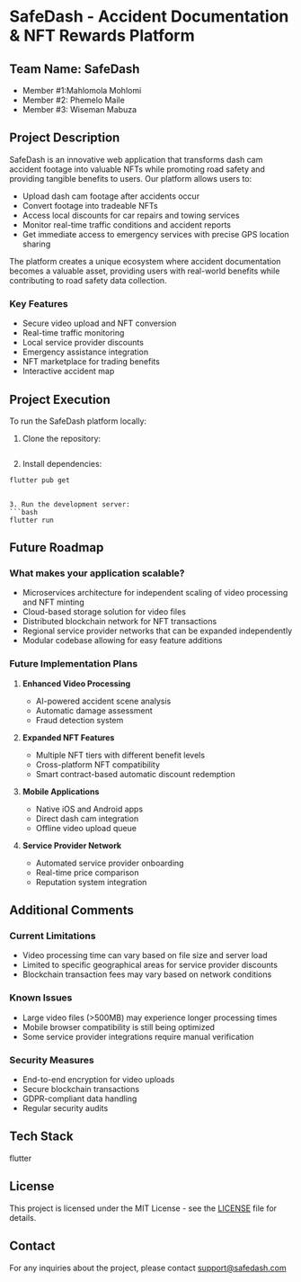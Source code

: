 # SafeDash - Accident Documentation & NFT Rewards Platform

## Team Name: SafeDash
- Member #1:Mahlomola Mohlomi
- Member #2: Phemelo Maile
- Member #3: Wiseman Mabuza

## Project Description

SafeDash is an innovative web application that transforms dash cam accident footage into valuable NFTs while promoting road safety and providing tangible benefits to users. Our platform allows users to:

- Upload dash cam footage after accidents occur
- Convert footage into tradeable NFTs
- Access local discounts for car repairs and towing services
- Monitor real-time traffic conditions and accident reports
- Get immediate access to emergency services with precise GPS location sharing

The platform creates a unique ecosystem where accident documentation becomes a valuable asset, providing users with real-world benefits while contributing to road safety data collection.

### Key Features
- Secure video upload and NFT conversion
- Real-time traffic monitoring
- Local service provider discounts
- Emergency assistance integration
- NFT marketplace for trading benefits
- Interactive accident map

## Project Execution

To run the SafeDash platform locally:

1. Clone the repository:
```bash

```

2. Install dependencies:
```bash
flutter pub get
```


```

3. Run the development server:
```bash
flutter run
```



## Future Roadmap

### What makes your application scalable?
- Microservices architecture for independent scaling of video processing and NFT minting
- Cloud-based storage solution for video files
- Distributed blockchain network for NFT transactions
- Regional service provider networks that can be expanded independently
- Modular codebase allowing for easy feature additions

### Future Implementation Plans
1. **Enhanced Video Processing**
   - AI-powered accident scene analysis
   - Automatic damage assessment
   - Fraud detection system

2. **Expanded NFT Features**
   - Multiple NFT tiers with different benefit levels
   - Cross-platform NFT compatibility
   - Smart contract-based automatic discount redemption

3. **Mobile Applications**
   - Native iOS and Android apps
   - Direct dash cam integration
   - Offline video upload queue

4. **Service Provider Network**
   - Automated service provider onboarding
   - Real-time price comparison
   - Reputation system integration

## Additional Comments

### Current Limitations
- Video processing time can vary based on file size and server load
- Limited to specific geographical areas for service provider discounts
- Blockchain transaction fees may vary based on network conditions

### Known Issues
- Large video files (>500MB) may experience longer processing times
- Mobile browser compatibility is still being optimized
- Some service provider integrations require manual verification

### Security Measures
- End-to-end encryption for video uploads
- Secure blockchain transactions
- GDPR-compliant data handling
- Regular security audits

## Tech Stack
flutter

## License
This project is licensed under the MIT License - see the [LICENSE](LICENSE) file for details.

## Contact
For any inquiries about the project, please contact support@safedash.com
